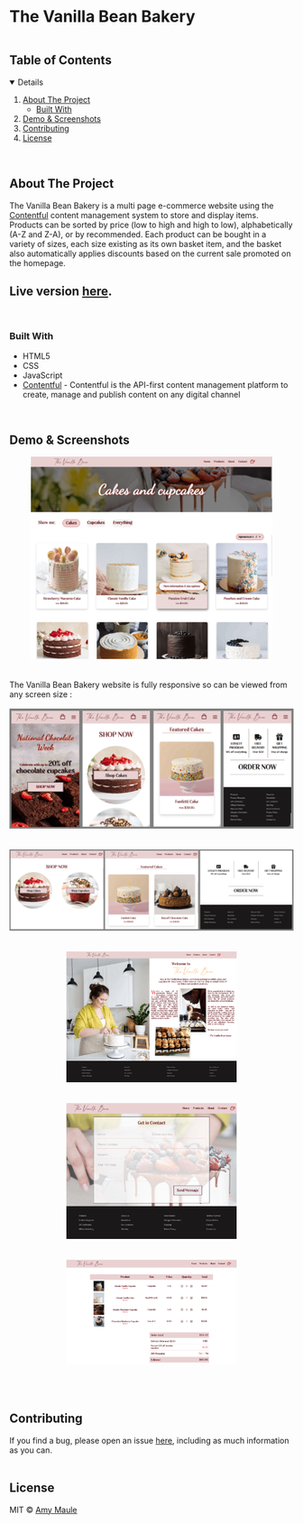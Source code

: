 # The Vanilla Bean Bakery

<!-- TABLE OF CONTENTS -->
  <summary><h2 style="display: inline-block">Table of Contents</h2></summary>
  <details open="open">
  <ol>
    <li>
      <a href="#about-the-project">About The Project</a>
      <ul>
        <li><a href="#built-with">Built With</a></li>
      </ul>
    </li>
    <li><a href="#demo--screenshots">Demo & Screenshots</a></li>
    <li><a href="#contributing">Contributing</a></li>
    <li><a href="#license">License</a></li>
  </ol>
</details>
<br>


<!-- ABOUT THE PROJECT -->
## About The Project

The Vanilla Bean Bakery is a multi page e-commerce website using the [Contentful](https://www.contentful.com/) content management system to store and display items. 
Products can be sorted by price (low to high and high to low), alphabetically (A-Z and Z-A), or by recommended. Each product can be bought in a variety of sizes, each size existing 
as its own basket item, and the basket also automatically applies discounts based on the current sale 
promoted on the homepage.

## Live version [here](https://vanillabeanbakery.netlify.app/).
<br>

### Built With

* HTML5
* CSS
* JavaScript
* [Contentful](https://www.contentful.com/) - Contentful is the API-first content management platform to create, manage and publish content on any digital channel
<br>

## Demo & Screenshots
<div align="center">
  <img src="./images/readme/products-desktop.png" width="85%">
</div>
<br><br>
The Vanilla Bean Bakery website is fully responsive so can be viewed from any screen size :<br><br>

<div align="center">
  <img src="./images/readme/homepage-mobile.png" width="100%">
  <br><br><br>
  <img src="./images/readme/homepage-ipad.png" width="100%">
  <br><br><br>
  <img src="./images/readme/about-desktop.png" width="60%">
  <br><br><br>
  <img src="./images/readme/contact-desktop.png" width="60%">
  <br><br><br>
  <img src="./images/readme/basket-desktop.png" width="60%">
  <br><br>
</div>
<br><br>

<!-- CONTRIBUTING -->
## Contributing

If you find a bug, please open an issue [here](https://github.com/AmyMaule/bakery-commerce/issues/new), including as much information as you can.<br>
<br>
<!-- LICENSE -->
## License

MIT © [Amy Maule](https://github.com/AmyMaule)
